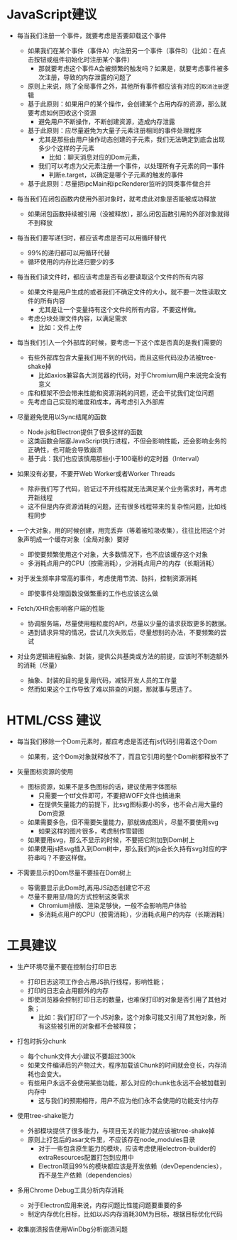 # JavaScript建议

- 每当我们注册一个事件，就要考虑是否要卸载这个事件
  - 如果我们在某个事件（事件A）内注册另一个事件（事件B）（比如：在点击按钮或组件初始化时注册某个事件）
    - 那就要考虑这个事件A会被频繁的触发吗？如果是，就要考虑事件被多次注册，导致的内存泄露的问题了
  - 原则上来说，除了全局事件之外，其他所有事件都应该有对应的`取消注册`逻辑
  - 基于此原则：如果用户的某个操作，会创建某个占用内存的资源，那么就要考虑如何回收这个资源
    - 避免用户不断操作，不断创建资源，造成内存泄露
  - 基于此原则：应尽量避免为大量子元素注册相同的事件处理程序
    - 尤其是那些由用户操作动态创建的子元素，我们无法确定到底会出现多少个这样的子元素
      - 比如：聊天消息对应的Dom元素，
    - 我们可以考虑为父元素注册一个事件，以处理所有子元素的同一事件
      - 判断e.target，以确定是哪个子元素的触发的事件
  - 基于此原则：尽量把ipcMain和ipcRenderer监听的同类事件做合并

- 每当我们在闭包函数内使用外部对象时，就考虑此对象是否能被成功释放
  - 如果闭包函数持续被引用（没被释放），那么闭包函数引用的外部对象就得不到释放

- 每当我们要写递归时，都应该考虑是否可以用循环替代
  - 99%的递归都可以用循环代替
  - 循环使用的内存比递归要少的多

- 每当我们读文件时，都应该考虑是否有必要读取这个文件的所有内容
  - 如果文件是用户生成的或者我们不确定文件的大小，就不要一次性读取文件的所有内容
    - 尤其是让一个变量持有这个文件的所有内容，不要这样做。
  - 考虑分块处理文件内容，以满足需求
    - 比如：文件上传

- 每当我们引入一个外部库的时候，要考虑一下这个库是否真的是我们需要的
  - 有些外部库包含大量我们用不到的代码，而且这些代码没办法被tree-shake掉
    - 比如axios兼容各大浏览器的代码，对于Chromium用户来说完全没有意义
  - 库和框架不但会带来性能和资源消耗的问题，还会干扰我们定位问题
  - 先考虑自己实现的难度和成本，再考虑引入外部库

- 尽量避免使用以Sync结尾的函数
  - Node.js和Electron提供了很多这样的函数
  - 这类函数会阻塞JavaScript执行进程，不但会影响性能，还会影响业务的正确性，也可能会导致崩溃
  - 基于此：我们也应该慎用那些小于100毫秒的定时器（Interval）

- 如果没有必要，不要开Web Worker或者Worker Threads
  - 除非我们写了代码，验证过不开线程就无法满足某个业务需求时，再考虑开新线程
  - 这不但是内存资源消耗的问题，还有很多线程带来的复杂性问题，比如线程同步

- 一个大对象，用的时候创建，用完丢弃（等着被垃圾收集），往往比把这个对象声明成一个缓存对象（全局对象）要好
  - 即使要频繁使用这个对象，大多数情况下，也不应该缓存这个对象
  - 多消耗点用户的CPU（按需消耗），少消耗点用户的内存（长期消耗）

- 对于发生频率非常高的事件，考虑使用节流、防抖，控制资源消耗
  - 即使事件处理函数没做繁重的工作也应该这么做

- Fetch/XHR会影响客户端的性能
  - 协调服务端，尽量使用粗粒度的API，尽量以少量的请求获取更多的数据。
  - 遇到请求异常的情况，尝试几次失败后，尽量想别的办法，不要频繁的尝试

- 对业务逻辑进程抽象、封装，提供公共基类或方法的前提，应该时不制造额外的消耗（尽量）
  - 抽象、封装的目的是复用代码，减轻开发人员的工作量
  - 然而如果这个工作导致了难以排查的问题，那就事与愿违了。

# HTML/CSS 建议

- 每当我们移除一个Dom元素时，都应考虑是否还有js代码引用着这个Dom
  - 如果有，这个Dom对象就释放不了，而且它引用的整个Dom树都释放不了

- 矢量图标资源的使用
  - 图标资源，如果不是多色图标的话，建议使用字体图标
    - 只需要一个ttf文件即可，不要把WOFF文件也搞进来
    - 在提供矢量能力的前提下，比svg图标要小的多，也不会占用大量的Dom资源
  - 如果需要多色，但不需要矢量能力，那就做成图片，尽量不要使用svg
    - 如果这样的图片很多，考虑制作雪碧图
  - 如果要用svg，那么不显示的时候，不要把它附加到Dom树上
  - 如果使用js把svg插入到Dom树中，那么我们的js会长久持有svg对应的字符串吗？不要这样做。

- 不需要显示的Dom尽量不要挂在Dom树上
  - 等需要显示此Dom时,再用JS动态创建它不迟
  - 尽量不要用显/隐的方式控制这类需求
    - Chromium排版、渲染足够快，一般不会影响用户体验
    - 多消耗点用户的CPU（按需消耗），少消耗点用户的内存（长期消耗）

# 工具建议

- 生产环境尽量不要在控制台打印日志
  - 打印日志这项工作会占用JS执行线程，影响性能；
  - 打印的日志会占用额外的内存
  - 即使浏览器会控制打印日志的数量，也难保打印的对象是否引用了其他对象；
    - 比如：我们打印了一个JS对象，这个对象可能又引用了其他对象，所有这些被引用的对象都不会被释放；

- 打包时拆分chunk
  - 每个chunk文件大小建议不要超过300k
  - 如果文件编译后的产物过大，程序加载该Chunk的时间就会变长，内存消耗也会变大。
  - 有些用户永远不会使用某些功能，那么对应的chunk也永远不会被加载到内存中
    - 这与我们的预期相符，用户不应为他们永不会使用的功能支付内存
  
- 使用tree-shake能力
  - 外部模块提供了很多能力，与项目无关的能力就应该被tree-shake掉
  - 原则上打包后的asar文件里，不应该存在node_modules目录
    - 对于一些包含原生能力的模块，应该考虑使用electron-builder的extraResources配置打包到应用中
    - Electron项目99%的模块都应该是开发依赖（devDependencies），而不是生产依赖（dependencies）

- 多用Chrome Debug工具分析内存消耗
  - 对于Electron应用来说，内存问题比性能问题要重要的多
  - 制定内存优化目标，比如以JS内存消耗30M为目标，根据目标优化代码

- 收集崩溃报告使用WinDbg分析崩溃问题

